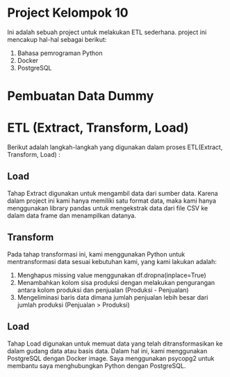 # Project Kelompok 10
Ini adalah sebuah project untuk melakukan ETL sederhana. project ini mencakup hal-hal sebagai berikut:
1. Bahasa pemrograman Python
2. Docker
3. PostgreSQL

# Pembuatan Data Dummy
  

# ETL (Extract, Transform, Load)
Berikut adalah langkah-langkah yang digunakan dalam proses ETL(Extract, Transform, Load) :
## Load
  Tahap Extract digunakan untuk mengambil data dari sumber data. Karena dalam project ini kami hanya memiliki satu format data, maka kami hanya menggunakan library pandas untuk mengekstrak data dari file CSV ke dalam data frame dan menampilkan datanya.
## Transform
  Pada tahap transformasi ini, kami menggunakan Python untuk mentransformasi data sesuai kebutuhan kami, yang kami lakukan adalah:
  1. Menghapus missing value menggunakan df.dropna(inplace=True)
  2. Menambahkan kolom sisa produksi dengan melakukan pengurangan antara kolom produksi dan penjualan (Produksi - Penjualan)
  3. Mengeliminasi baris data dimana jumlah penjualan lebih besar dari jumlah produksi (Penjualan > Produksi)
## Load
  Tahap Load digunakan untuk memuat data yang telah ditransformasikan ke dalam gudang data atau basis data. Dalam hal ini, kami menggunakan PostgreSQL dengan Docker image. Saya menggunakan psycopg2 untuk membantu saya menghubungkan Python dengan PostgreSQL.
